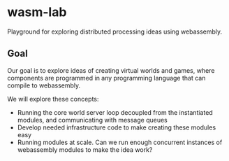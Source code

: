 # wasm-lab
Playground for exploring distributed processing ideas using webassembly.

## Goal
Our goal is to explore ideas of creating virtual worlds and games, where components are programmed in any programming language that can compile to webassembly.

We will explore these concepts:
* Running the core world server loop decoupled from the instantiated modules, and communicating with message queues
* Develop needed infrastructure code to make creating these modules easy
* Running modules at scale. Can we run enough concurrent instances of webassembly modules to make the idea work?
